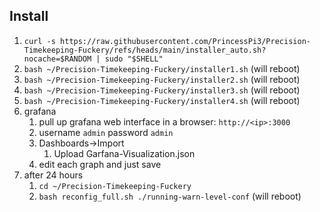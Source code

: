 ## Install
1. `curl -s https://raw.githubusercontent.com/PrincessPi3/Precision-Timekeeping-Fuckery/refs/heads/main/installer_auto.sh?nocache=$RANDOM | sudo "$SHELL"`
3. `bash ~/Precision-Timekeeping-Fuckery/installer1.sh` (will reboot)
5. `bash ~/Precision-Timekeeping-Fuckery/installer2.sh` (will reboot)
6. `bash ~/Precision-Timekeeping-Fuckery/installer3.sh` (will reboot)
7. `bash ~/Precision-Timekeeping-Fuckery/installer4.sh` (will reboot)
8. grafana
    1. pull up grafana web interface in a browser: `http://<ip>:3000`
    2. username `admin` password `admin`
    3. Dashboards->Import
        1. Upload Garfana-Visualization.json
    4. edit each graph and just save
9. after 24 hours
    1. `cd ~/Precision-Timekeeping-Fuckery`
    1. `bash reconfig_full.sh ./running-warn-level-conf` (will reboot)
